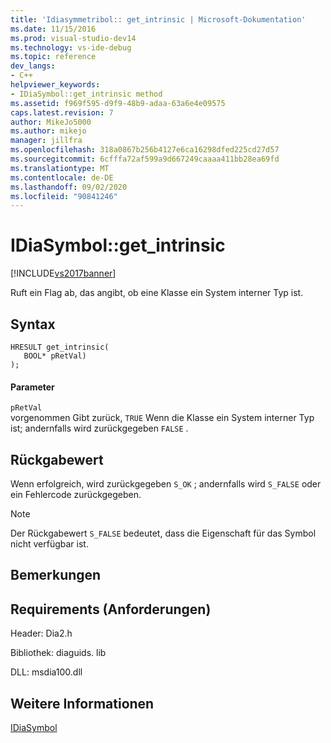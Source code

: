 ```yaml
---
title: 'Idiasymmetribol:: get_intrinsic | Microsoft-Dokumentation'
ms.date: 11/15/2016
ms.prod: visual-studio-dev14
ms.technology: vs-ide-debug
ms.topic: reference
dev_langs:
- C++
helpviewer_keywords:
- IDiaSymbol::get_intrinsic method
ms.assetid: f969f595-d9f9-48b9-adaa-63a6e4e09575
caps.latest.revision: 7
author: MikeJo5000
ms.author: mikejo
manager: jillfra
ms.openlocfilehash: 318a0867b256b4127e6ca16298dfed225cd27d57
ms.sourcegitcommit: 6cfffa72af599a9d667249caaaa411bb28ea69fd
ms.translationtype: MT
ms.contentlocale: de-DE
ms.lasthandoff: 09/02/2020
ms.locfileid: "90841246"
---
```

# <a name="idiasymbolget_intrinsic"></a>IDiaSymbol::get_intrinsic
[!INCLUDE[vs2017banner](../../includes/vs2017banner.md)]

Ruft ein Flag ab, das angibt, ob eine Klasse ein System interner Typ ist.  
  
## <a name="syntax"></a>Syntax  
  
```cpp#  
HRESULT get_intrinsic(   
   BOOL* pRetVal)  
);  
```  
  
#### <a name="parameters"></a>Parameter  
 `pRetVal`  
 vorgenommen Gibt zurück, `TRUE` Wenn die Klasse ein System interner Typ ist; andernfalls wird zurückgegeben `FALSE` .  
  
## <a name="return-value"></a>Rückgabewert  
 Wenn erfolgreich, wird zurückgegeben `S_OK` ; andernfalls wird `S_FALSE` oder ein Fehlercode zurückgegeben.  
  
> [!NOTE]
> Der Rückgabewert `S_FALSE` bedeutet, dass die Eigenschaft für das Symbol nicht verfügbar ist.  
  
## <a name="remarks"></a>Bemerkungen  
  
## <a name="requirements"></a>Requirements (Anforderungen)  
 Header: Dia2.h  
  
 Bibliothek: diaguids. lib  
  
 DLL: msdia100.dll  
  
## <a name="see-also"></a>Weitere Informationen  
 [IDiaSymbol](../../debugger/debug-interface-access/idiasymbol.md)
